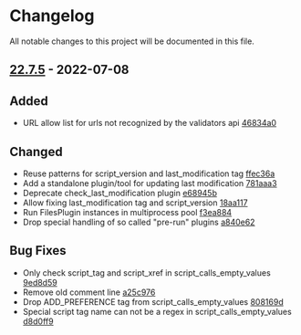 # Changelog

All notable changes to this project will be documented in this file.

## [22.7.5] - 2022-07-08

## Added
* URL allow list for urls not recognized by the validators api [46834a0](https://github.com/greenbone/troubadix/commit/46834a0)

## Changed
* Reuse patterns for script_version and last_modification tag [ffec36a](https://github.com/greenbone/troubadix/commit/ffec36a)
* Add a standalone plugin/tool for updating last modification [781aaa3](https://github.com/greenbone/troubadix/commit/781aaa3)
* Deprecate check_last_modification plugin [e68945b](https://github.com/greenbone/troubadix/commit/e68945b)
* Allow fixing last_modification tag and script_version [18aa117](https://github.com/greenbone/troubadix/commit/18aa117)
* Run FilesPlugin instances in multiprocess pool [f3ea884](https://github.com/greenbone/troubadix/commit/f3ea884)
* Drop special handling of so called "pre-run" plugins [a840e62](https://github.com/greenbone/troubadix/commit/a840e62)

## Bug Fixes
* Only check script_tag and script_xref in script_calls_empty_values [9ed8d59](https://github.com/greenbone/troubadix/commit/9ed8d59)
* Remove old comment line [a25c976](https://github.com/greenbone/troubadix/commit/a25c976)
* Drop ADD_PREFERENCE tag from script_calls_empty_values [808169d](https://github.com/greenbone/troubadix/commit/808169d)
* Special script tag name can not be a regex in script_calls_empty_values [d8d0ff9](https://github.com/greenbone/troubadix/commit/d8d0ff9)

[22.7.5]: https://github.com/greenbone/troubadix/compare/22.7.5.dev1...22.7.5